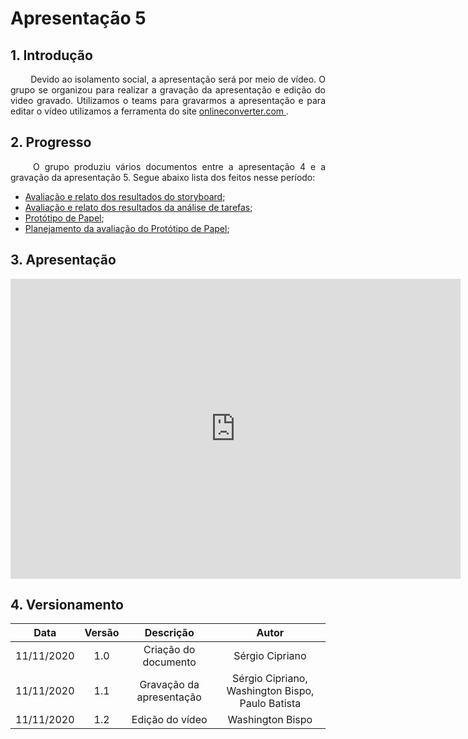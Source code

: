 # Apresentação 5

## 1. Introdução

<p align="justify"> &emsp;&emsp; Devido ao isolamento social, a apresentação será por meio de vídeo. O grupo se organizou para realizar a gravação da apresentação e edição do video gravado. Utilizamos o teams para gravarmos a apresentação e para editar o vídeo utilizamos a ferramenta do site <a href = "https://www.onlineconverter.com/merge-video"> onlineconverter.com </a>.</p>

## 2. Progresso

<p align="justify"> &emsp;&emsp; O grupo produziu vários documentos entre a apresentação 4 e a gravação da apresentação 5. Segue abaixo lista dos feitos nesse período:</p>

* <a href="https://interacao-humano-computador.github.io/2020.1-UVaJudge/entrega_5/avaliacao/storyboard/">Avaliação e relato dos resultados do storyboard</a>;
* <a href="https://interacao-humano-computador.github.io/2020.1-UVaJudge/entrega_5/avaliacao/analise_tarefas/">Avaliação e relato dos resultados da análise de tarefas</a>;
* <a href="https://interacao-humano-computador.github.io/2020.1-UVaJudge/entrega_5/prototipo_papel/prototipo/">Protótipo de Papel</a>;
* <a href="https://interacao-humano-computador.github.io/2020.1-UVaJudge/entrega_5/prototipo_papel/planejamento_avaliacao/">Planejamento da avaliação do Protótipo de Papel</a>;

## 3. Apresentação

<iframe width="720" height="480" src="https://www.youtube-nocookie.com/embed/nV6z_chGV58" frameborder="0" allow="accelerometer; autoplay; clipboard-write; encrypted-media; gyroscope; picture-in-picture" allowfullscreen></iframe>

## 4. Versionamento

|Data|Versão|Descrição|Autor|
|:-:|:-:|:-:|:-:|
|11/11/2020|1.0|Criação do documento|Sérgio Cipriano|
|11/11/2020|1.1|Gravação da apresentação|Sérgio Cipriano, Washington Bispo, Paulo Batista|
|11/11/2020|1.2|Edição do vídeo|Washington Bispo|
